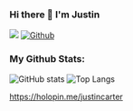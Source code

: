 ### Hi there 👋 I'm Justin

![](https://visitor-badge.laobi.icu/badge?page_id=Justinmemphis.Justinmemphis)
[![Github](https://img.shields.io/github/followers/Justinmemphis?label=Follow&style=social)](https://github.com/Justinmemphis)

<!--
**Justinmemphis/Justinmemphis** is a ✨ _special_ ✨ repository because its `README.md` (this file) appears on your GitHub profile.

Here are some ideas to get you started:

- 🔭 I’m currently working on ...
- 🌱 I’m currently learning ...
- 👯 I’m looking to collaborate on ...
- 🤔 I’m looking for help with ...
- 💬 Ask me about ...
- 📫 How to reach me: ...
- 😄 Pronouns: ...
- ⚡ Fun fact: ...

example post how to do: https://dev.to/charalambosioannou/create-a-dynamic-github-profile-readme-il5
example cool-looking post: https://github.com/nishant-666

-->

### My Github Stats:
![GitHub stats](https://github-readme-stats.vercel.app/api?username=Justinmemphis&show_icons=true&theme=tokyonight)
![Top Langs](https://github-readme-stats.vercel.app/api/top-langs/?username=Justinmemphis&theme=tokyonight)

https://holopin.me/justincarter
